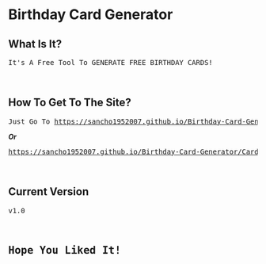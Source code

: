 # Birthday Card Generator

## What Is It?
<pre>It's A Free Tool To GENERATE FREE BIRTHDAY CARDS!</pre>

<br>

## How To Get To The Site?
<pre>Just Go To <a href="https://sancho1952007.github.io/Birthday-Card-Generator">https://sancho1952007.github.io/Birthday-Card-Generator!</a> To Generate Your Free Card!</pre>

***Or***
<pre><a href="https://sancho1952007.github.io/Birthday-Card-Generator/Card.html?name=Sancho">https://sancho1952007.github.io/Birthday-Card-Generator/Card.html?name=NameOfPerson</a></pre>

<br>

## Current Version
<pre>v1.0</pre>

<br>

## <pre>Hope You Liked It!</pre>
